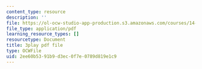 ```yaml
---
content_type: resource
description: ''
file: https://ol-ocw-studio-app-production.s3.amazonaws.com/courses/14-01sc-principles-of-microeconomics-fall-2011/2ee60b5391b9d3ec0f7e0789d819e1c9_jDnoR7IF_eY.pdf
file_type: application/pdf
learning_resource_types: []
resourcetype: Document
title: 3play pdf file
type: OCWFile
uid: 2ee60b53-91b9-d3ec-0f7e-0789d819e1c9
---
```

